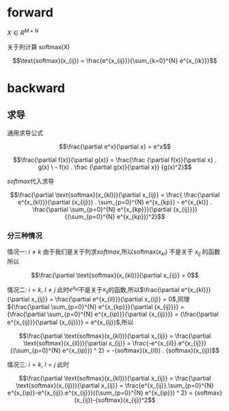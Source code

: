 # forward
$X \in {R}^{M \times N}$

关于列计算 $\text{softmax(X)}$

$$\text{softmax}(x_{ij}) = \frac{e^{x_{ij}}}{\sum_{k=0}^{N} e^{x_{ik}}}$$

# backward
## 求导
通用求导公式

$$\frac{\partial e^x}{\partial x} = e^x$$

$$\frac{\partial f(x)}{\partial g(x)} = \frac{\frac {\partial f(x)}{\partial x} . g(x) \ - f(x) . \frac {\partial g(x)}{\partial x}} {g(x)^2}$$

$softmax$代入求导


$$\frac{\partial \text{softmax}(x_{kl})}{\partial x_{ij}} =  \frac{ \frac{\partial e^{x_{kl}}}{\partial {x_{ij}}} . \sum_{p=0}^{N} e^{x_{kp}} -  e^{x_{kl}} . \frac{\partial \sum_{p=0}^{N} e^{x_{kp}}}{\partial {x_{ij}}}} {(\sum_{p=0}^{N} e^{x_{kp}})^2}$$

### 分三种情况
情况一: $i \neq k$ 由于我们是关于列求$softmax$,所以$\text{softmax}(x_{kl})$ 不是关于 $x_{ij}$ 的函数所以 

$$\frac{\partial \text{softmax}(x_{kl})}{\partial x_{ij}} = 0$$

情况二:  $i = k$, $l \neq j$ 此时$e^{x_{kl}}$不是关于${x_{ij}}$的函数,所以$\frac{\partial e^{x_{kl}}}{\partial x_{ij}} = \frac{\partial e^{x_{il}}}{\partial x_{ij}} = 0$,同理${\frac{\partial \sum_{p=0}^{N} e^{x_{kp}}}{\partial {x_{ij}}}} = {\frac{\partial \sum_{p=0}^{N} e^{x_{ip}}}{\partial {x_{ij}}}} = {\frac{\partial  e^{x_{ij}}}{\partial {x_{ij}}}} = e^{x_{ij}}$,所以

$$\frac{\partial \text{softmax}(x_{kl})}{\partial x_{ij}} = \frac{\partial \text{softmax}(x_{il})}{\partial x_{ij}} = \frac{-e^{x_{il}}.e^{x_{ij}}}{(\sum_{p=0}^{N} e^{x_{ip}}) ^ 2} = -{softmax}(x_{il}) . {softmax}(x_{ij})$$

情况三:  $i = k$, $l = j$ 此时

$$\frac{\partial \text{softmax}(x_{kl})}{\partial x_{ij}} = \frac{\partial \text{softmax}(x_{ij})}{\partial x_{ij}} = \frac{e^{x_{ij}}.\sum_{p=0}^{N} e^{x_{ip}}-e^{x_{ij}}.e^{x_{ij}}}{(\sum_{p=0}^{N} e^{x_{ip}}) ^ 2} = {softmax}(x_{ij})-{softmax}(x_{ij})^2$$
